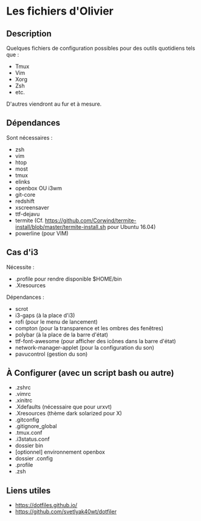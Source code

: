 # Les fichiers d'Olivier

## Description

Quelques fichiers de configuration possibles pour des outils quotidiens tels que : 

  * Tmux
  * Vim
  * Xorg
  * Zsh
  * etc.

D'autres viendront au fur et à mesure.

## Dépendances

Sont nécessaires : 

  * zsh
  * vim
  * htop
  * most
  * tmux
  * elinks
  * openbox OU i3wm
  * git-core
  * redshift
  * xscreensaver
  * ttf-dejavu
  * termite (Cf. https://github.com/Corwind/termite-install/blob/master/termite-install.sh pour Ubuntu 16.04)
  * powerline (pour VIM)

## Cas d'i3

Nécessite : 

  * .profile pour rendre disponible $HOME/bin
  * .Xresources

Dépendances : 

  * scrot
  * i3-gaps (à la place d'i3)
  * rofi (pour le menu de lancement)
  * compton (pour la transparence et les ombres des fenêtres)
  * polybar (à la place de la barre d'état)
  * ttf-font-awesome (pour afficher des icônes dans la barre d'état)
  * network-manager-applet (pour la configuration du son)
  * pavucontrol (gestion du son)

## À Configurer (avec un script bash ou autre)

  * .zshrc
  * .vimrc
  * .xinitrc
  * .Xdefaults (nécessaire que pour urxvt)
  * .Xresources (thème dark solarized pour X)
  * .gitconfig
  * .gitignore_global
  * .tmux.conf
  * .i3status.conf
  * dossier bin
  * [optionnel] environnement openbox
  * dossier .config
  * .profile
  * .zsh

## Liens utiles

  * https://dotfiles.github.io/
  * https://github.com/svetlyak40wt/dotfiler
